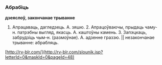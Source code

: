 ### Абрабіць
**дзеяслоў, закончанае трыванне**

1. Апрацаваць, дагледзець. А. зяшю. 2. Апрацоўваючы, прыдаць чаму-н. патрэбны выгляд, якасць. А. каштоўны камень. 3. Запэцкаць, забрудзіць чым-н. (размоўнае). А. адзенне граззю. || незакончанае трыванне: абрабляць.

<a rel="author">[http://rv-blr.com/](http://rv-blr.com/slounik.jsp?letterId=0&maskId=0&pageId=48)</a>

